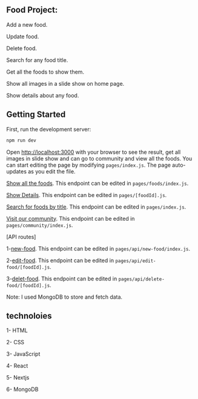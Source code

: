 ## Food Project: 
Add a new food.

Update food.

Delete food.

Search for any food title.

Get all the foods to show them.

Show all images in a slide show on home page.

Show details about any food.

## Getting Started

First, run the development server:

```bash
npm run dev
```

Open [http://localhost:3000](http://localhost:3000) with your browser to see the result, get all images in slide show and can go to community and view all the foods.
You can start editing the page by modifying `pages/index.js`. The page auto-updates as you edit the file.

[Show all the foods](http://localhost:3000/foods). This endpoint can be edited in `pages/foods/index.js`. 

[Show Details](http://localhost:3000/[id]). This endpoint can be edited in `pages/[foodId].js`. 

[Search for foods by title](http://localhost:3000/?search=?). This endpoint can be edited in `pages/index.js`. 

[Visit our community](http://localhost:3000/community). This endpoint can be edited in `pages/community/index.js`.

[API routes] 

1-[new-food](http://localhost:3000/new-food). This endpoint can be edited in `pages/api/new-food/index.js`.

2-[edit-food](http://localhost:3000/edit-food/[id]). This endpoint can be edited in `pages/api/edit-food/[foodId].js`.

3-[delet-food](http://localhost:3000/delete-food/[id]). This endpoint can be edited in `pages/api/delete-food/[foodId].js`.


Note: I used MongoDB to store and fetch data.


## technoloies 
1- HTML

2- CSS

3- JavaScript

4- React

5- Nextjs

6- MongoDB
